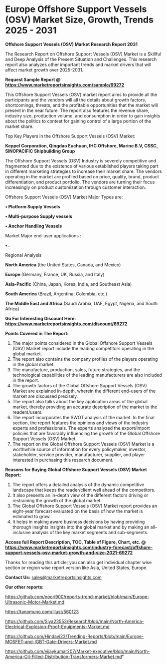# Europe Offshore Support Vessels (OSV) Market Size, Growth, Trends 2025 - 2031

<strong>Offshore Support Vessels (OSV) Market Research Report 2031</strong>

The Research Report on Offshore Support Vessels (OSV) Market is a Skillful and Deep Analysis of the Present Situation and Challenges. This research report also analyzes other important trends and market drivers that will affect market growth over 2025-2031.

<strong>Request Sample Report @ <a href=https://www.marketreportsinsights.com/sample/69272>https://www.marketreportsinsights.com/sample/69272</a></strong>

This Offshore Support Vessels (OSV) market report aims to provide all the participants and the vendors will all the details about growth factors, shortcomings, threats, and the profitable opportunities that the market will present in the near future. The report also features the revenue share, industry size, production volume, and consumption in order to gain insights about the politics to contest for gaining control of a large portion of the market share.

Top Key Players in the Offshore Support Vessels (OSV) Market:

<strong>Keppel Corporation, Qingdao Euchuan, IHC Offshore, Marine B.V, CSSC, SINOPACIFIC Shipbuilding Group</strong>

The Offshore Support Vessels (OSV) Industry is severely competitive and fragmented due to the existence of various established players taking part in different marketing strategies to increase their market share. The vendors operating in the market are profiled based on price, quality, brand, product differentiation, and product portfolio. The vendors are turning their focus increasingly on product customization through customer interaction.

Offshore Support Vessels (OSV) Market Major Types are:

<strong>• Platform Supply Vessels

• Multi-purpose Supply vessels

• Anchor Handling Vessels</strong>

Market Major end-user applications :

<strong>• .</strong>

Regional Analysis

</u><strong><b>North America</b></strong> (the United States, Canada, and Mexico)

<strong><b>Europe </b></strong>(Germany, France, UK, Russia, and Italy)

<strong><b>Asia-Pacific</b></strong> (China, Japan, Korea, India, and Southeast Asia)

<strong><b>South America</b></strong> (Brazil, Argentina, Colombia, etc.)

<strong><b>The Middle East and Africa</b></strong> (Saudi Arabia, UAE, Egypt, Nigeria, and South Africa)

<strong>Go For Interesting Discount Here: <a href=https://www.marketreportsinsights.com/discount/69272>https://www.marketreportsinsights.com/discount/69272</a></strong>

<strong>Points Covered in The Report:</strong>
<ol>
  <li>The major points considered in the Global Offshore Support Vessels (OSV) Market report include the leading competitors operating in the global market.</li>
  <li>The report also contains the company profiles of the players operating in the global market.</li>
  <li>The manufacture, production, sales, future strategies, and the technological capabilities of the leading manufacturers are also included in the report.</li>
  <li>The growth factors of the Global Offshore Support Vessels (OSV) Market are explained in-depth, wherein the different end-users of the market are discussed precisely.</li>
  <li>The report also talks about the key application areas of the global market, thereby providing an accurate description of the market to the readers/users.</li>
  <li>The report incorporates the SWOT analysis of the market. In the final section, the report features the opinions and views of the industry experts and professionals. The experts analyzed the export/import policies that are favorably influencing the growth of the Global Offshore Support Vessels (OSV) Market.</li>
  <li>The report on the Global Offshore Support Vessels (OSV) Market is a worthwhile source of information for every policymaker, investor, stakeholder, service provider, manufacturer, supplier, and player interested in purchasing this research document.</li>
</ol>
<strong>Reasons for Buying Global Offshore Support Vessels (OSV) Market Report:</strong>

<ol>
  <li>The report offers a detailed analysis of the dynamic competitive landscape that keeps the reader/client well ahead of the competitors.</li>
  <li>It also presents an in-depth view of the different factors driving or restraining the growth of the global market.</li>
  <li>The Global Offshore Support Vessels (OSV) Market report provides an eight-year forecast evaluated on the basis of how the market is estimated to grow.</li>
  <li>It helps in making aware business decisions by having providing thorough insights insights into the global market and by making an all-inclusive analysis of the key market segments and sub-segments.</li>
</ol>
<strong>Access full Report Description, TOC, Table of Figure, Chart, etc. @ <a href=https://www.marketreportsinsights.com/industry-forecast/offshore-support-vessels-osv-market-growth-and-size-2021-69272>https://www.marketreportsinsights.com/industry-forecast/offshore-support-vessels-osv-market-growth-and-size-2021-69272</a></strong>


Thanks for reading this article; you can also get individual chapter wise section or region wise report version like Asia, United States, Europe.

<strong>Contact Us:</strong>
sales@marketreportsinsights.com

<strong>Our other reports:</strong>

<a href=https://github.com/noori900/reports-trend-market/blob/main/Europe-Ultrasonic-Motor-Market.md>https://github.com/noori900/reports-trend-market/blob/main/Europe-Ultrasonic-Motor-Market.md</a>

<a href=https://tanomuno.com/illust/560123>https://tanomuno.com/illust/560123</a>

<a href=https://github.com/Siya23553/Research/blob/main/North-America-Electrical-Explosion-Proof-Equipments-Market.md>https://github.com/Siya23553/Research/blob/main/North-America-Electrical-Explosion-Proof-Equipments-Market.md</a>

<a href=https://github.com/Hindavi23/Trending-Reports/blob/main/Europe-MOSFET-and-IGBT-Gate-Drivers-Market.md>https://github.com/Hindavi23/Trending-Reports/blob/main/Europe-MOSFET-and-IGBT-Gate-Drivers-Market.md</a>

<a href=https://github.com/vijaykumar207/Market-executive/blob/main/North-America-Oil-Filled-Distribution-Transformers-Market.md>https://github.com/vijaykumar207/Market-executive/blob/main/North-America-Oil-Filled-Distribution-Transformers-Market.md</a>"
